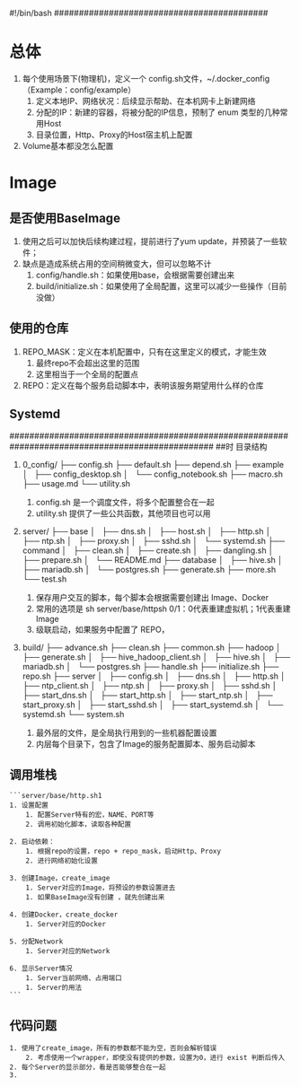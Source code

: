 #!/bin/bash
###########################################
# 总体
1. 每个使用场景下(物理机)，定义一个 config.sh文件，~/.docker_config（Example：config/example）
    1. 定义本地IP、网络状况：后续显示帮助、在本机网卡上新建网络
    2. 分配的IP：新建的容器，将被分配的IP信息，预制了 enum 类型的几种常用Host
    3. 目录位置，Http、Proxy的Host宿主机上配置
2. Volume基本都没怎么配置

# Image
## 是否使用BaseImage
1. 使用之后可以加快后续构建过程，提前进行了yum update，并预装了一些软件；
2. 缺点是造成系统占用的空间稍微变大，但可以忽略不计
    1. config/handle.sh：如果使用base，会根据需要创建出来
    2. build/initialize.sh：如果使用了全局配置，这里可以减少一些操作（目前没做）

## 使用的仓库
1. REPO_MASK：定义在本机配置中，只有在这里定义的模式，才能生效
    1. 最终repo不会超出这里的范围
    2. 这里相当于一个全局的配置点
2. REPO：定义在每个服务启动脚本中，表明该服务期望用什么样的仓库

## Systemd

#################################################################################################
##时 目录结构
1. 0_config/
    ├── config.sh
    ├── default.sh
    ├── depend.sh
    ├── example
    │   ├── config_desktop.sh
    │   └── config_notebook.sh
    ├── macro.sh
    ├── usage.md
    └── utility.sh
    1. config.sh 是一个调度文件，将多个配置整合在一起
    2. utility.sh 提供了一些公共函数，其他项目也可以用

2. server/ 
    ├── base
    │   ├── dns.sh
    │   ├── host.sh
    │   ├── http.sh
    │   ├── ntp.sh
    │   ├── proxy.sh
    │   ├── sshd.sh
    │   └── systemd.sh
    ├── command
    │   ├── clean.sh
    │   ├── create.sh
    │   ├── dangling.sh
    │   ├── prepare.sh
    │   └── README.md
    ├── database
    │   ├── hive.sh
    │   ├── mariadb.sh
    │   └── postgres.sh
    ├── generate.sh
    ├── more.sh
    └── test.sh

    1. 保存用户交互的脚本，每个脚本会根据需要创建出 Image、Docker
    2. 常用的选项是 sh server/base/httpsh 0/1：0代表重建虚拟机；1代表重建Image
    3. 级联启动，如果服务中配置了 REPO，

3. build/
    ├── advance.sh
    ├── clean.sh
    ├── common.sh
    ├── hadoop
    │   ├── generate.sh
    │   ├── hive_hadoop_client.sh
    │   ├── hive.sh
    │   ├── mariadb.sh
    │   └── postgres.sh
    ├── handle.sh
    ├── initialize.sh
    ├── repo.sh
    ├── server
    │   ├── config.sh
    │   ├── dns.sh
    │   ├── http.sh
    │   ├── ntp_client.sh
    │   ├── ntp.sh
    │   ├── proxy.sh
    │   ├── sshd.sh
    │   ├── start_dns.sh
    │   ├── start_http.sh
    │   ├── start_ntp.sh
    │   ├── start_proxy.sh
    │   ├── start_sshd.sh
    │   ├── start_systemd.sh
    │   └── systemd.sh
    └── system.sh
    1. 最外层的文件，是全局执行用到的一些机器配置设置
    2. 内层每个目录下，包含了Image的服务配置脚本、服务启动脚本

## 调用堆栈
    ```server/base/http.sh1
    1. 设置配置
        1. 配置Server特有的宏，NAME、PORT等
        2. 调用初始化脚本，读取各种配置
    
    2. 启动依赖：
        1. 根据repo的设置，repo + repo_mask，启动Http、Proxy
        2. 进行网络初始化设置
    
    3. 创建Image，create_image
        1. Server对应的Image，将预设的参数设置进去
        1. 如果BaseImage没有创建 ，就先创建出来
    
    4. 创建Docker，create_docker
        1. Server对应的Docker
    
    5. 分配Network
        1. Server对应的Network
    
    6. 显示Server情况
        1. Server当前网络、占用端口
        1. Server的用法
    ```

## 代码问题
    1. 使用了create_image，所有的参数都不能为空，否则会解析错误
        2. 考虑使用一个wrapper，即使没有提供的参数，设置为0，进行 exist 判断后传入
    2. 每个Server的显示部分，看是否能够整合在一起
    3. 
